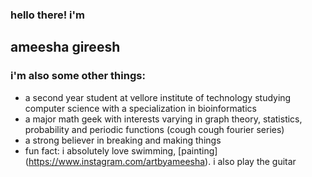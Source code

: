 ### hello there! i'm <br>
## **ameesha gireesh**

### i'm also some other things: 
- a second year student at vellore institute of technology studying computer science with a specialization in bioinformatics
- a major math geek with interests varying in graph theory, statistics, probability and periodic functions (cough cough fourier series)
- a strong believer in breaking and making things 
- fun fact: i absolutely love swimming, [painting] (https://www.instagram.com/artbyameesha). i also play the guitar